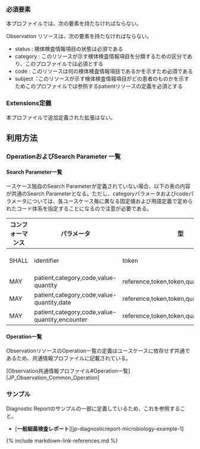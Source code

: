 ### 必須要素
本プロファイルでは、次の要素を持たなければならない。

Observation リソースは、次の要素を持たなければならない。
 - status : 検体検査情報項目の状態は必須である
 - category : このリソースが示す検体検査情報項目を分類するための区分であり、このプロファイルでは必須とする
 - code : このリソースは何の検体検査情報項目であるかを示すため必須である
 - subject︓このリソースが示す検体検査情報項目がどの患者のものかを示すためこのプロファイルでは参照するpatientリソースの定義を必須とする

### Extensions定義

 本プロファイルで追加定義された拡張はない。

## 利用方法

### OperationおよびSearch Parameter 一覧

#### Search Parameter一覧
ースケース独自のSearch Parameterが定義されていない場合、以下の表の内容が共通のSearch Parameterとなる。ただし、categoryパラメータおよびcodeパラメータについては、各ユースケース毎に異なる固定値および用語定義で定められたコード体系を指定することになるので注意が必要である。

| コンフォーマンス | パラメータ | 型 | 例 |
| --- | --- | --- | --- |
| SHALL | identifier | token  | `GET [base]/Observation?identifier=http://myhospital.com/fhir/observation-id-system|1234567890` |
| MAY | patient,category,code,value-quantity | reference,token,token,quantity  | `GET [base]/Observation?patient=123&category=http://loinc.org|18725-2&code=urn:oid:1.2.392.100495.10.3.100.5.11.5.0|1216&value-quantity=gt4` |
| MAY | patient,category,code,value-quantity,date | reference,token,token,quantity,date  | `GET [base]/Observation?patient=123&category=http://loinc.org|18725-2&code=urn:oid:1.2.392.100495.10.3.100.5.11.5.0|1216&value-quantity=gt4&date=le2020-12-31` |
| MAY | patient,category,code,value-quantity,encounter | reference,token,token,quantity,encounter  | `GET [base]/Observation?patient=123&category=http://loinc.org|18725-2&code=urn:oid:1.2.392.100495.10.3.100.5.11.5.0|1216&value-quantity=gt4&encounter=456` |

#### Operation一覧

ObservationリソースのOperation一覧の定義はユースケースに依存せず共通であるため、共通情報プロファイルに記載されている。

[Observation共通情報プロファイル#Operation一覧][JP_Observation_Common_Operation]

### サンプル
Diagnostic Reportのサンプルの一部に定義しているため、これを参照すること。

* [**一般細菌検査レポート**][jp-diagnosticreport-microbiology-example-1]

{% include markdown-link-references.md %}
